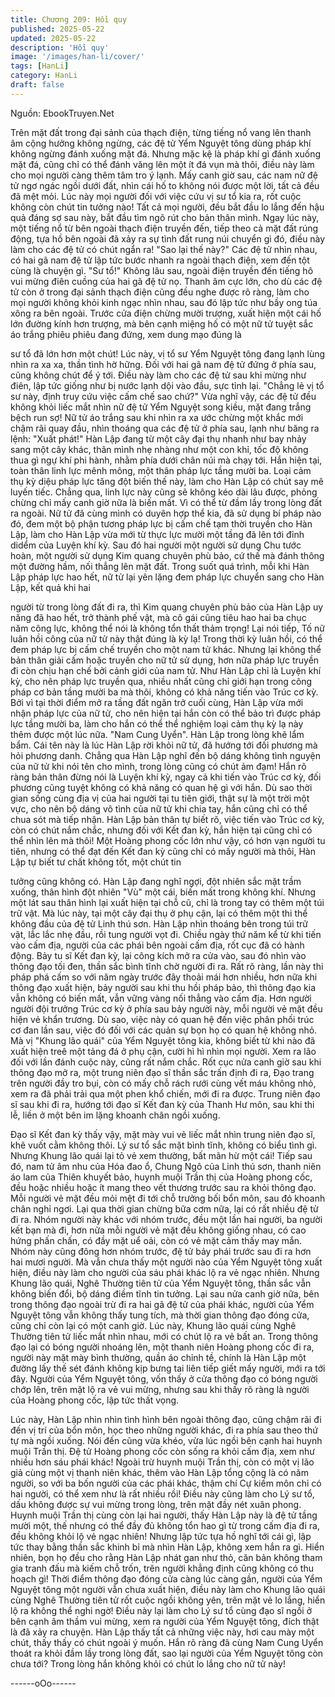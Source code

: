 ```yaml
---
title: Chương 209: Hồi quy
published: 2025-05-22
updated: 2025-05-22
description: 'Hồi quy'
image: '/images/han-li/cover/'
tags: [HanLi]
category: HanLi
draft: false
---
```


Nguồn: EbookTruyen.Net

Trên mặt đất trong đại sảnh của thạch điện, từng tiếng nổ vang
lên thanh âm cộng hưởng không ngừng, các đệ tử Yểm Nguyệt
tông dùng pháp khí không ngừng đánh xuống mặt đá. Nhưng mặc
kệ là pháp khí gì đánh xuống mặt đá, cũng chỉ có thể đánh văng
lên một ít đá vụn mà thôi, điều này làm cho mọi người càng thêm
tâm tro ý lạnh.
Mấy canh giờ sau, các nam nữ đệ tử ngơ ngác ngồi dưới đất,
nhìn cái hố to không nói được một lời, tất cả đều đã mệt mỏi. Lúc
này mọi người đối với việc cứu vị sư tổ kia ra, rốt cuộc không còn
chút tin tưởng nào! Tất cả mọi người, đều bắt đầu lo lắng đến hậu
quả đáng sợ sau này, bắt đầu tìm ngõ rút cho bản thân mình.
Ngay lúc này, một tiếng nổ từ bên ngoài thạch điện truyền đến,
tiếp theo cả mặt đất rúng động, tựa hồ bên ngoài đã xảy ra sự
tình đất rung núi chuyển gì đó, điều này làm cho các đệ tử có chút
ngẩn ra!
"Sao lại thế này?" Các đệ tử nhìn nhau, có hai gã nam đệ tử lập
tức bước nhanh ra ngoài thạch điện, xem đến tột cùng là chuyện
gì.
"Sư tổ!"
Không lâu sau, ngoài điện truyền đến tiếng hô vui mừng điên
cuồng của hai gã đệ tử nọ. Thanh âm cực lớn, cho dù các đệ tử
còn ở trong đại sảnh thạch điện cũng đều nghe được rõ ràng, làm
cho mọi người không khỏi kinh ngạc nhìn nhau, sau đó lập tức
như bầy ong túa xông ra bên ngoài.
Trước cửa điện chừng mười trượng, xuất hiện một cái hố lớn
đường kính hơn trượng, mà bên cạnh miệng hố có một nữ tử
tuyệt sắc áo trắng phiêu phiêu đang đứng, xem dung mạo đúng là

sư tổ đã lớn hơn một chút! Lúc này, vị tổ sư Yểm Nguyệt tông
đang lạnh lùng nhìn ra xa xa, thần tình hờ hững. Đối với hai gã
nam đệ tử đứng ở phía sau, cũng không chút để ý tới.
Điều này làm cho các đệ tử sau khi mừng như điên, lập tức giống
như bị nước lạnh dội vào đầu, sực tỉnh lại.
"Chẳng lẻ vị tổ sư này, định truy cứu việc cấm chế sao chứ?"
Vừa nghĩ vậy, các đệ tử đều không khỏi liếc mắt nhìn nữ đệ tử
Yểm Nguyệt song kiều, mặt đang trắng bệch run sợ!
Nữ tử áo trắng sau khi nhìn ra xa ước chừng một khắc mới chậm
rãi quay đầu, nhìn thoáng qua các đệ tử ở phía sau, lạnh như
băng ra lệnh:
"Xuất phát!"
Hàn Lập đang từ một cây đại thụ nhanh như bay nhảy sang một
cây khác, thân mình nhẹ nhàng như một con khỉ, tốc độ không
thua gì ngự khí phi hành, nhằm phía dưới chân núi mà chạy tới.
Hắn hiện tại, toàn thân linh lực mênh mông, một thân pháp lực
tầng mười ba. Loại cảm thụ kỳ diệu pháp lực tăng đột biến thế
này, làm cho Hàn Lập có chút say mê luyến tiếc. Chẳng qua, linh
lực này cũng sẽ không kéo dài lâu được, phỏng chừng chỉ mấy
canh giờ nữa là biến mất.
Vì có thể từ đầm lầy trong lòng đất ra ngoài. Nữ tử đã cùng mình
có duyên hợp thể kia, đã sử dụng bí pháp nào đó, đem một bộ
phận tương pháp lực bị cấm chế tạm thời truyền cho Hàn Lập,
làm cho Hàn Lập vừa mới từ thực lực mười một tầng đã lên tới
đỉnh didểm của Luyện khí kỳ.
Sau đó hai người một người sử dụng Chu tước hoàn, một người
sử dụng Kim quang chuyên phù bảo, cứ thế mà đánh thông một
đường hầm, nối thẳng lên mặt đất.
Trong suốt quá trình, mỗi khi Hàn Lập pháp lực hao hết, nữ tử lại
yên lặng đem pháp lực chuyển sang cho Hàn Lập, kết quả khi hai

người từ trong lòng đất đi ra, thì Kim quang chuyên phù bảo của
Hàn Lập uy năng đã hao hết, trở thành phế vật, mà cô gái cũng
tiêu hao hai ba chục năm công lực, không thể nói là không tổn
thất thảm trọng!
Lại nói tiếp, Tố nữ luân hồi công của nữ tử này thật đúng là kỳ lạ!
Trong thời kỳ luân hồi, có thể đem pháp lực bị cấm chế truyền cho
một nam tử khác. Nhưng lại không thể bản thân giải cấm hoặc
truyền cho nữ tử sử dụng, hơn nữa pháp lực truyền đi còn chịu
hạn chế bởi cảnh giới của nam tử. Như Hàn Lập chỉ là Luyện khí
kỳ, cho nên pháp lực truyền qua, nhiều nhất cũng chỉ giới hạn
trong công pháp cơ bản tầng mười ba mà thôi, không có khả
năng tiến vào Trúc cơ kỳ.
Bởi vì tại thời điểm mở ra tầng đất ngăn trở cuối cùng, Hàn Lập
vừa mới nhận pháp lực của nữ tử, cho nên hiện tại hắn còn có
thể bảo trì được pháp lực tầng mười ba, làm cho hắn có thể thể
nghiệm loại cảm thụ kỳ lạ này thêm được một lúc nữa.
"Nam Cung Uyển".
Hàn Lập trong lòng khẽ lẩm bẩm. Cái tên này là lúc Hàn Lập rời
khỏi nữ tử, đã hướng tới đối phương mà hỏi phương danh.
Chẳng qua Hàn Lập nghĩ đến bộ dáng không tình nguyện của nữ
tử khi nói tên cho mình, trong lòng cũng có chút ảm đạm!
Hắn rõ ràng bản thân đừng nói là Luyện khí kỳ, ngay cả khi tiến
vào Trúc cơ kỳ, đối phương cũng tuyệt không có khả năng có
quan hệ gì với hắn. Dù sao thời gian sống cùng địa vị của hai
người tại tu tiên giới, thật sự là một trời một vực, cho nên bộ dáng
vô tình của nữ tử khi chia tay, hắn cũng chỉ có thể chua sót mà
tiếp nhận.
Hàn Lập bản thân tự biết rõ, việc tiến vào Trúc cơ kỳ, còn có chút
nắm chắc, nhưng đối với Kết đan kỳ, hắn hiện tại cũng chỉ có thể
nhìn lên mà thôi! Một Hoàng phong cốc lớn như vậy, có hơn vạn
người tu tiên, nhưng có thể đạt đến Kết đan kỳ cũng chỉ có mấy
người mà thôi, Hàn Lập tự biết tư chất không tốt, một chút tin

tưởng cũng không có.
Hàn Lập đang nghĩ ngợi, đột nhiên sắc mặt trầm xuống, thân hình
đột nhiên "Vù" một cái, biến mất trong không khí. Nhưng một lát
sau thân hình lại xuất hiện tại chỗ cũ, chỉ là trong tay có thêm một
túi trữ vật. Mà lúc này, tại một cây đại thụ ở phụ cận, lại có thêm
một thi thể không đầu của đệ tử Linh thú sơn.
Hàn Lập nhìn thoáng bên trong túi trữ vật, lắc lắc nhẹ đầu, rồi
tung người vọt đi.
Chiều ngày thứ năm kể từ khi tiến vào cấm địa, người của các
phái bên ngoài cấm địa, rốt cục đã có hành động. Bảy tu sĩ Kết
đan kỳ, lại công kích mở ra cửa vào, sau đó nhìn vào thông đạo
tối đen, thần sắc bình tĩnh chờ người đi ra.
Rất rõ ràng, lần này thi pháp phá cấm so với năm ngày trước đây
thoải mái hơn nhiều, hơn nữa khi thông đạo xuất hiện, bảy người
sau khi thu hồi pháp bảo, thì thông đạo kia vẫn không có biến
mất, vẫn vững vàng nối thẳng vào cấm địa.
Hơn người người đội trưởng Trúc cơ kỳ ở phía sau bảy người
này, mỗi người vẻ mặt đều hiện vẻ khẩn trương. Dù sao, việc này
có quan hệ đến việc phân phối trúc cơ đan lần sau, việc đó đối
với các quản sự bọn họ có quan hệ không nhỏ.
Mà vị "Khung lão quái" của Yểm Nguyệt tông kia, không biết từ
khi nào đã xuất hiện treê một tảng đá ở phụ cận, cười hì hì nhìn
mọi người. Xem ra lão đối với lần đánh cuộc này, cũng rất nắm
chắc.
Rốt cục nửa canh giờ sau khi thông đạo mở ra, một trung niên
đạo sĩ thần sắc trấn định đi ra, Đạo trang trên người đầy tro bụi,
còn có mấy chỗ rách rưới cùng vết máu không nhỏ, xem ra đã
phải trải qua một phen khổ chiến, mới đi ra được.
Trung niên đạo sĩ sau khi đi ra, hướng tới đạo sĩ Kết đan kỳ của
Thanh Hư môn, sau khi thi lễ, liền ở một bên im lặng khoanh chân
ngồi xuống.

Đạo sĩ Kết đan kỳ thấy vậy, mặt mày vui vẻ liếc mắt nhìn trung
niên đạo sĩ, khẽ vuốt cằm không thôi.
Lý sư tổ sắc mặt bình tĩnh, không có biểu tình gì. Nhưng Khung
lão quái lại tỏ vẻ xem thường, bất mãn hừ một cái!
Tiếp sau đó, nam tử âm nhu của Hóa đao ổ, Chung Ngô của Linh
thú sơn, thanh niên áo lam của Thiên khuyết bảo, huynh muội
Trần thị của Hoàng phong cốc, đều hoặc nhiều hoặc ít mang theo
vết thương trước sau ra khỏi thông đạo. Mỗi người vẻ mặt đều
mỏi mệt đi tới chỗ trưởng bối bổn môn, sau đó khoanh chân nghỉ
ngơi.
Lại qua thời gian chừng bữa cơm nữa, lại có rất nhiều đệ tử đi ra.
Nhóm người này khác với nhóm trước, đều một lần hai người, ba
người kết bạn mà đi, hơn nữa mỗi người vẻ mặt đều không giống
nhau, có cao hứng phấn chấn, có đầy mặt uể oải, còn có vẻ mặt
cảm thấy may mắn.
Nhóm này cũng đông hơn nhóm trước, đệ tử bảy phái trước sau
đi ra hơn hai mươi người. Mà vẫn chưa thấy một người nào của
Yểm Nguyệt tông xuất hiện, điều này làm cho người của sáu phái
khác lộ ra vẻ ngạc nhiên. Nhưng Khung lão quái, Nghê Thường
tiên tử của Yểm Nguyệt tông, thần sắc vẫn không biến đổi, bộ
dáng điềm tĩnh tin tưởng.
Lại sau nửa canh giờ nữa, bên trong thông đạo ngoài trừ đi ra hai
gã đệ tử của phái khác, người của Yểm Nguyệt tông vẫn không
thấy tung tích, mà thời gian thông đạo đóng cửa, cũng chỉ còn lại
có một canh giờ. Lúc này, Khung lão quái cùng Nghê Thường tiên
tử liếc mắt nhìn nhau, mới có chút lộ ra vẻ bất an.
Trong thông đạo lại có bóng người nhoáng lên, một thanh niên
Hoàng phong cốc đi ra, người này mặt mày bình thường, quần áo
chỉnh tề, chính là Hàn Lập một đường lấy thế sét đánh không kịp
bưng tai liên tiếp giết mấy người, mới ra tới đây.
Người của Yểm Nguyệt tông, vốn thấy ở cửa thông đạo có bóng
người chớp lên, trên mặt lộ ra vẻ vui mừng, nhưng sau khi thấy rõ
ràng là người của Hoàng phong cốc, lập tức thất vọng.

Lúc này, Hàn Lập nhìn nhìn tình hình bên ngoài thông đạo, cũng
chậm rãi đi đến vị trí của bổn môn, học theo những người khác, đi
ra phía sau theo thứ tự mà ngồi xuống. Nói đến cũng vừa khéo,
vừa lúc ngồi bên cạnh hai huynh muội Trần thị.
Đệ tử Hoàng phong cốc còn sống ra khỏi cấm địa, xem như nhiều
hơn sáu phái khác!
Ngoài trừ huynh muội Trần thị, còn có một vị lão giả cùng một vị
thanh niên khác, thêm vào Hàn Lập tổng cộng là có năm người,
so với ba bốn người của các phái khác, thậm chí Cự kiếm môn
chỉ có hai người, có thể xem như là rất nhiều rồi! Điều này cũng
làm cho Lý sư tổ, dấu không được sự vui mừng trong lòng, trên
mặt đầy nét xuân phong.
Huynh muội Trần thị cùng còn lại hai người, thấy Hàn Lập này là
đệ tử tầng mười một, thế nhưng có thể đầy đủ không tổn hao gì
từ trong cấm địa đi ra, đều không khỏi lộ vẻ ngạc nhiên! Nhưng
lập tức tựa hồ nghĩ tới cái gì, lập tức thay bằng thần sắc khinh bỉ
mà nhìn Hàn Lập, không xem hắn ra gì.
Hiển nhiên, bọn họ đều cho rằng Hàn Lập nhát gan như thỏ, căn
bản không tham gia tranh đấu mà kiếm chỗ trốn, trên người
khẳng định cũng không có thu hoạch gì!
Thời điểm thông đạo đóng cửa càng lúc càng gần, người của
Yểm Nguyệt tông một người vẫn chưa xuất hiện, điều này làm
cho Khung lão quái cùng Nghê Thường tiên tử rốt cuộc ngồi
không yên, trên mặt vẻ lo lắng, hiển lộ ra không thể nghi ngờ!
Điều này lại làm cho Lý sư tổ cùng đạo sĩ ngồi ở bên cạnh âm
thầm vui mừng, xem ra người của Yểm Nguyệt tông, đích thật là
đã xảy ra chuyện.
Hàn Lập thấy tất cả những việc này, hơi cau mày một chút, thấy
thấy có chút ngoài ý muốn. Hắn rõ ràng đã cùng Nam Cung Uyển
thoát ra khỏi đầm lầy trong lòng đất, sao lại người của Yểm
Nguyệt tông còn chưa tới? Trong lòng hắn không khỏi có chút lo
lắng cho nữ tử này!

------oOo------
